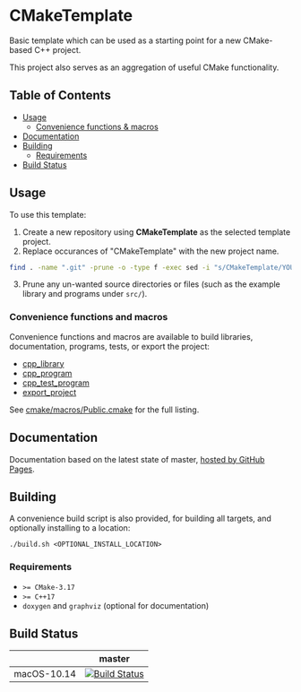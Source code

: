 # CMakeTemplate

Basic template which can be used as a starting point for a new CMake-based C++ project.

This project also serves as an aggregation of useful CMake functionality.

## Table of Contents

- [Usage](#usage)
  - [Convenience functions & macros](#convenience-functions-and-macros)
- [Documentation](#documentation)
- [Building](#building)
  - [Requirements](#requirements)
- [Build Status](#build-status)

## Usage

To use this template: 
1. Create a new repository using **CMakeTemplate** as the selected template project.
2. Replace occurances of "CMakeTemplate" with the new project name.
```bash
find . -name ".git" -prune -o -type f -exec sed -i "s/CMakeTemplate/YOUR_PROJECT_NAME/g" {} +
```
3. Prune any un-wanted source directories or files (such as the example library and programs under `src/`).

### Convenience functions and macros

Convenience functions and macros are available to build libraries, documentation, programs, tests, or export the project:
- [cpp_library](src/exampleSharedLibrary/CMakeLists.txt)
- [cpp_program](src/exampleProgram/CMakeLists.txt)
- [cpp_test_program](src/exampleSharedLibrary/tests/CMakeLists.txt)
- [export_project](CMakeLists.txt)

See [cmake/macros/Public.cmake](cmake/macros/Public.cmake) for the full listing.

## Documentation

Documentation based on the latest state of master, [hosted by GitHub Pages](https://moddyz.github.io/CMakeTemplate/).

## Building

A convenience build script is also provided, for building all targets, and optionally installing to a location:
```
./build.sh <OPTIONAL_INSTALL_LOCATION>
```

### Requirements

- `>= CMake-3.17`
- `>= C++17`
- `doxygen` and `graphviz` (optional for documentation)

## Build Status

|       | master | 
| ----- | ------ | 
| macOS-10.14 | [![Build Status](https://travis-ci.com/moddyz/CMakeTemplate.svg?branch=master)](https://travis-ci.com/moddyz/CMakeTemplate) |

